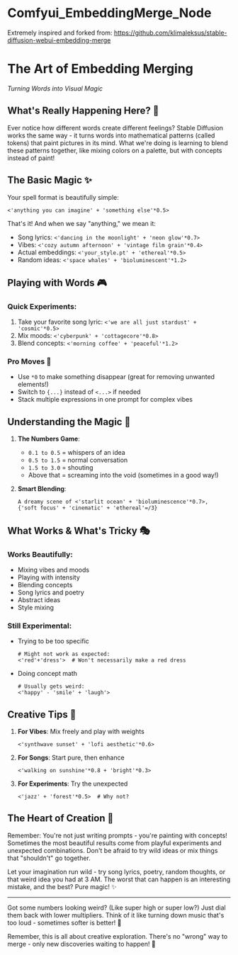 # Comfyui_EmbeddingMerge_Node
Extremely inspired and forked from: https://github.com/klimaleksus/stable-diffusion-webui-embedding-merge 

# The Art of Embedding Merging
*Turning Words into Visual Magic*

## What's Really Happening Here? 🎨

Ever notice how different words create different feelings? Stable Diffusion works the same way - it turns words into mathematical patterns (called tokens) that paint pictures in its mind. What we're doing is learning to blend these patterns together, like mixing colors on a palette, but with concepts instead of paint!

## The Basic Magic ✨

Your spell format is beautifully simple:
```
<'anything you can imagine' + 'something else'*0.5>
```

That's it! And when we say "anything," we mean it:
- Song lyrics: `<'dancing in the moonlight' + 'neon glow'*0.7>`
- Vibes: `<'cozy autumn afternoon' + 'vintage film grain'*0.4>`
- Actual embeddings: `<'your_style.pt' + 'ethereal'*0.5>`
- Random ideas: `<'space whales' + 'bioluminescent'*1.2>`

## Playing with Words 🎮

### Quick Experiments:
1. Take your favorite song lyric: `<'we are all just stardust' + 'cosmic'*0.5>`
2. Mix moods: `<'cyberpunk' + 'cottagecore'*0.8>`
3. Blend concepts: `<'morning coffee' + 'peaceful'*1.2>`

### Pro Moves 🎯
- Use `*0` to make something disappear (great for removing unwanted elements!)
- Switch to `{...}` instead of `<...>` if needed
- Stack multiple expressions in one prompt for complex vibes

## Understanding the Magic 💫

1. **The Numbers Game**:
   - `0.1 to 0.5` = whispers of an idea
   - `0.5 to 1.5` = normal conversation
   - `1.5 to 3.0` = shouting
   - Above that = screaming into the void (sometimes in a good way!)

2. **Smart Blending**:
   ```
   A dreamy scene of <'starlit ocean' + 'bioluminescence'*0.7>, 
   {'soft focus' + 'cinematic' + 'ethereal'=/3}
   ```

## What Works & What's Tricky 🎭

### Works Beautifully:
- Mixing vibes and moods
- Playing with intensity
- Blending concepts
- Song lyrics and poetry
- Abstract ideas
- Style mixing

### Still Experimental:
- Trying to be too specific
  ```
  # Might not work as expected:
  <'red'+'dress'>  # Won't necessarily make a red dress
  ```
- Doing concept math
  ```
  # Usually gets weird:
  <'happy' - 'smile' + 'laugh'>
  ```

## Creative Tips 🌟

1. **For Vibes**: Mix freely and play with weights
   ```
   <'synthwave sunset' + 'lofi aesthetic'*0.6>
   ```

2. **For Songs**: Start pure, then enhance
   ```
   <'walking on sunshine'*0.8 + 'bright'*0.3>
   ```

3. **For Experiments**: Try the unexpected
   ```
   <'jazz' + 'forest'*0.5>  # Why not?
   ```

## The Heart of Creation 💝

Remember: You're not just writing prompts - you're painting with concepts! Sometimes the most beautiful results come from playful experiments and unexpected combinations. Don't be afraid to try wild ideas or mix things that "shouldn't" go together.

Let your imagination run wild - try song lyrics, poetry, random thoughts, or that weird idea you had at 3 AM. The worst that can happen is an interesting mistake, and the best? Pure magic! ✨

---

Got some numbers looking weird? (Like super high or super low?) Just dial them back with lower multipliers. Think of it like turning down music that's too loud - sometimes softer is better! 🎵

Remember, this is all about creative exploration. There's no "wrong" way to merge - only new discoveries waiting to happen! 🚀
